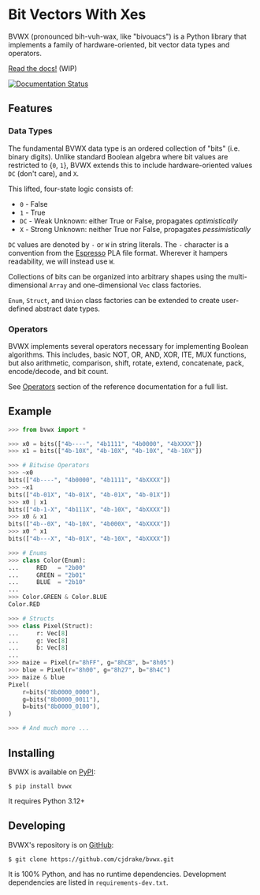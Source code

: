 # Bit Vectors With Xes

BVWX (pronounced bih-vuh-wax, like "bivouacs") is a Python library that
implements a family of hardware-oriented, bit vector data types and operators.

[Read the docs!](https://bvwx.rtfd.org) (WIP)

[![Documentation Status](https://readthedocs.org/projects/bvwx/badge/?version=latest)](https://bvwx.readthedocs.io/en/latest/?badge=latest)

## Features

### Data Types

The fundamental BVWX data type is an ordered collection of "bits" (i.e. binary digits).
Unlike standard Boolean algebra where bit values are restricted to {``0``, ``1``},
BVWX extends this to include hardware-oriented values ``DC`` (don't care), and ``X``.

This lifted, four-state logic consists of:

* ``0`` - False
* ``1`` - True
* ``DC`` - Weak Unknown: either True or False, propagates *optimistically*
* ``X`` - Strong Unknown: neither True nor False, propagates *pessimistically*

``DC`` values are denoted by ``-`` or ``W`` in string literals.
The ``-`` character is a convention from the [Espresso][1] PLA file format.
Wherever it hampers readability, we will instead use ``W``.

Collections of bits can be organized into arbitrary shapes using the
multi-dimensional ``Array`` and one-dimensional ``Vec`` class factories.

``Enum``, ``Struct``, and ``Union`` class factories can be extended to create
user-defined abstract date types.

### Operators

BVWX implements several operators necessary for implementing Boolean algorithms.
This includes, basic NOT, OR, AND, XOR, ITE, MUX functions,
but also arithmetic, comparison, shift, rotate, extend, concatenate, pack,
encode/decode, and bit count.

See [Operators](https://bvwx.readthedocs.io/en/latest/reference.html#operators)
section of the reference documentation for a full list.

## Example

```python
>>> from bvwx import *

>>> x0 = bits(["4b----", "4b1111", "4b0000", "4bXXXX"])
>>> x1 = bits(["4b-10X", "4b-10X", "4b-10X", "4b-10X"])

>>> # Bitwise Operators
>>> ~x0
bits(["4b----", "4b0000", "4b1111", "4bXXXX"])
>>> ~x1
bits(["4b-01X", "4b-01X", "4b-01X", "4b-01X"])
>>> x0 | x1
bits(["4b-1-X", "4b111X", "4b-10X", "4bXXXX"])
>>> x0 & x1
bits(["4b--0X", "4b-10X", "4b000X", "4bXXXX"])
>>> x0 ^ x1
bits(["4b---X", "4b-01X", "4b-10X", "4bXXXX"])

>>> # Enums
>>> class Color(Enum):
...     RED   = "2b00"
...     GREEN = "2b01"
...     BLUE  = "2b10"
...
>>> Color.GREEN & Color.BLUE
Color.RED

>>> # Structs
>>> class Pixel(Struct):
...     r: Vec[8]
...     g: Vec[8]
...     b: Vec[8]
...
>>> maize = Pixel(r="8hFF", g="8hCB", b="8h05")
>>> blue = Pixel(r="8h00", g="8h27", b="8h4C")
>>> maize & blue
Pixel(
    r=bits("8b0000_0000"),
    g=bits("8b0000_0011"),
    b=bits("8b0000_0100"),
)

>>> # And much more ...
```

## Installing

BVWX is available on [PyPI](https://pypi.org):

    $ pip install bvwx

It requires Python 3.12+

## Developing

BVWX's repository is on [GitHub](https://github.com):

    $ git clone https://github.com/cjdrake/bvwx.git

It is 100% Python, and has no runtime dependencies.
Development dependencies are listed in `requirements-dev.txt`.


[//]: Links:

[1]: https://ptolemy.berkeley.edu/projects/embedded/pubs/downloads/espresso
